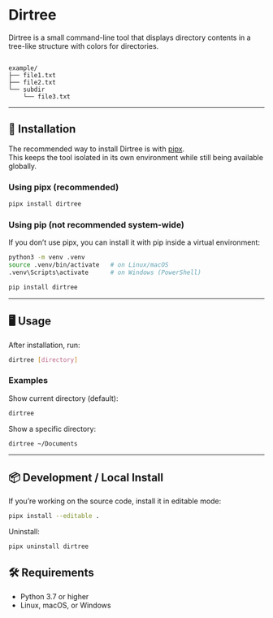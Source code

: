 # Dirtree

Dirtree is a small command-line tool that displays directory contents in a tree-like structure with colors for directories.

```

example/
├── file1.txt
├── file2.txt
└── subdir
    └── file3.txt

```
---

## 🚀 Installation

The recommended way to install Dirtree is with [pipx](https://pypa.github.io/pipx/).  
This keeps the tool isolated in its own environment while still being available globally.

### Using pipx (recommended)

```bash
pipx install dirtree
````

### Using pip (not recommended system-wide)

If you don’t use pipx, you can install it with pip inside a virtual environment:

```bash
python3 -m venv .venv
source .venv/bin/activate   # on Linux/macOS
.venv\Scripts\activate      # on Windows (PowerShell)

pip install dirtree
```

---

## 🖥️ Usage

After installation, run:

```bash
dirtree [directory]
```

### Examples

Show current directory (default):

```bash
dirtree
```

Show a specific directory:

```bash
dirtree ~/Documents
```
---

## 📦 Development / Local Install

If you’re working on the source code, install it in editable mode:

```bash
pipx install --editable .
```

Uninstall:

```bash
pipx uninstall dirtree
```

## 🛠️ Requirements

* Python 3.7 or higher
* Linux, macOS, or Windows

